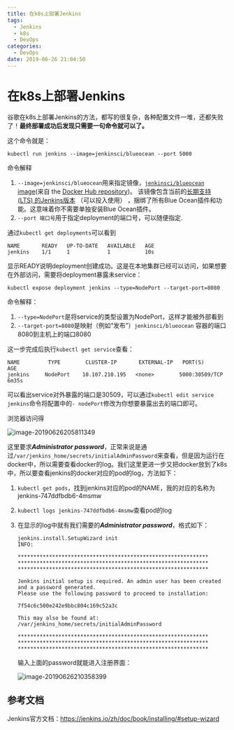 ```yaml
---
title: 在k8s上部署Jenkins
tags:
  - Jenkins
  - k8s
  - DevOps
categories:
  - DevOps
date: 2019-06-26 21:04:50
---
```


# 在k8s上部署Jenkins

谷歌在k8s上部署Jenkins的方法，都写的很复杂，各种配置文件一堆，还都失败了！**最终部署成功后发现只需要一句命令就可以了。**

<!--more-->

这个命令就是：

```
kubectl run jenkins --image=jenkinsci/blueocean --port 5000
```

命令解释

1. `--image=jenkinsci/blueocean`用来指定镜像，[`jenkinsci/blueocean` image](https://hub.docker.com/r/jenkinsci/blueocean/)(来自 the [Docker Hub repository](https://hub.docker.com/))。 该镜像包含当前的[长期支持 (LTS) 的Jenkins版本](https://jenkins.io/download) （可以投入使用） ，捆绑了所有Blue Ocean插件和功能。这意味着你不需要单独安装Blue Ocean插件。
2. `--port 端口号`用于指定deployment的端口号，可以随便指定.

通过`kubectl get deployments`可以看到

```
NAME       READY   UP-TO-DATE   AVAILABLE   AGE
jenkins    1/1     1            1           10s
```

显示READY说明deployment创建成功。这是在本地集群已经可以访问，如果想要在外部访问，需要将deployment暴露未service：

```
kubectl expose deployment jenkins --type=NodePort --target-port=8080
```

命令解释：

1. `--type=NodePort`是将service的类型设置为NodePort，这样才能被外部看到
2. `--target-port=8080`是映射（例如“发布”）`jenkinsci/blueocean` 容器的端口8080到主机上的端口8080

这一步完成后执行`kubectl get service`查看：

```
NAME         TYPE        CLUSTER-IP       EXTERNAL-IP   PORT(S)           AGE
jenkins     NodePort    10.107.210.195   <none>        5000:30509/TCP    6m35s
```

可以看出service对外暴露的端口是30509，可以通过`kubectl edit service jenkins`命令将配置中的`- nodePort`修改为你想要暴露出去的端口即可。

浏览器访问得

![image-20190626205811349](https://my-blog-1256501598.cos.ap-beijing.myqcloud.com/github-page/learn/CS/DevOps/jenkins/unlock_jenkins.png)

这里要求***Administrator password***，正常来说是通过`/var/jenkins_home/secrets/initialAdminPassword`来查看，但是因为运行在docker中，所以需要查看docker的log。我们这里更进一步又把docker放到了k8s中，所以要查看jenkins的docker对应的pod的log，方法如下：

1. `kubectl get pods`，找到jenkins对应的pod的NAME，我的对应的名称为jenkins-747ddfbdb6-4msmw

2. `kubectl logs jenkins-747ddfbdb6-4msmw`查看pod的log

3. 在显示的log中就有我们需要的***Administrator password***，格式如下：

   ```
   jenkins.install.SetupWizard init
   INFO:
   
   *************************************************************
   *************************************************************
   *************************************************************
   
   Jenkins initial setup is required. An admin user has been created and a password generated.
   Please use the following password to proceed to installation:
   
   7f54c6c500e242e9bbc804c169c52a3c
   
   This may also be found at: /var/jenkins_home/secrets/initialAdminPassword
   
   *************************************************************
   *************************************************************
   *************************************************************
   ```

   输入上面的password就能进入注册界面：

   ![image-20190626210358399](https://my-blog-1256501598.cos.ap-beijing.myqcloud.com/github-page/learn/CS/DevOps/jenkins/create_admin_user.png)

## 参考文档

Jenkins官方文档：https://jenkins.io/zh/doc/book/installing/#setup-wizard
